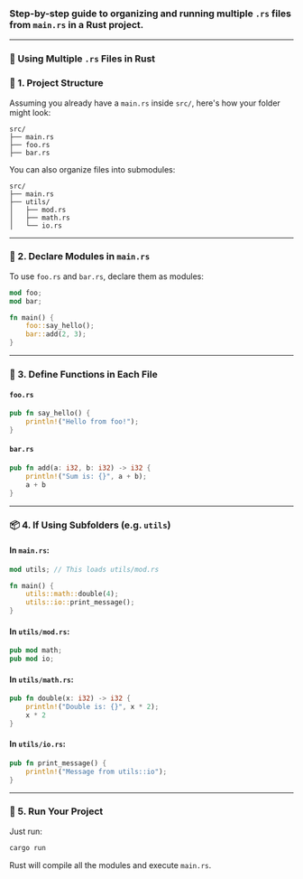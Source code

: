 ### Step-by-step guide to organizing and running multiple `.rs` files from  `main.rs` in a Rust project.

---

### 🦀 Using Multiple `.rs` Files in Rust   

### 📁 1. Project Structure
Assuming you already have a `main.rs` inside `src/`, here's how your folder might look:

```
src/
├── main.rs
├── foo.rs
├── bar.rs
```

You can also organize files into submodules:

```
src/
├── main.rs
├── utils/
│   ├── mod.rs
│   ├── math.rs
│   └── io.rs
```

---

### 📌 2. Declare Modules in `main.rs`

To use `foo.rs` and `bar.rs`, declare them as modules:

```rust
mod foo;
mod bar;

fn main() {
    foo::say_hello();
    bar::add(2, 3);
}
```

---

### 🧩 3. Define Functions in Each File

#### `foo.rs`
```rust
pub fn say_hello() {
    println!("Hello from foo!");
}
```

#### `bar.rs`
```rust
pub fn add(a: i32, b: i32) -> i32 {
    println!("Sum is: {}", a + b);
    a + b
}
```

---

### 📦 4. If Using Subfolders (e.g. `utils`)

#### In `main.rs`:
```rust
mod utils; // This loads utils/mod.rs

fn main() {
    utils::math::double(4);
    utils::io::print_message();
}
```

#### In `utils/mod.rs`:
```rust
pub mod math;
pub mod io;
```

#### In `utils/math.rs`:
```rust
pub fn double(x: i32) -> i32 {
    println!("Double is: {}", x * 2);
    x * 2
}
```

#### In `utils/io.rs`:
```rust
pub fn print_message() {
    println!("Message from utils::io");
}
```

---

### 🚀 5. Run Your Project

Just run:

```bash
cargo run
```

Rust will compile all the modules and execute `main.rs`.
